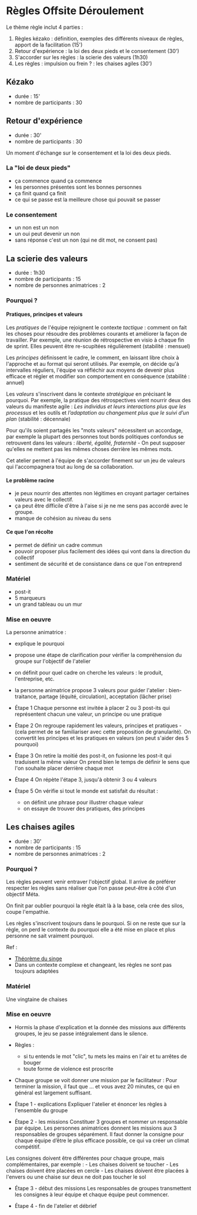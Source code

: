 # Règles Offsite Déroulement

Le thème règle inclut 4 parties :
1. Règles kézako : définition, exemples des différents niveaux de règles, apport de la facilitation (15')
2. Retour d'expérience : la loi des deux pieds et le consentement (30')
3. S'accorder sur les règles : la scierie des valeurs (1h30)
4. Les règles : impulsion ou frein ? : les chaises agiles (30')

## Kézako
- durée : 15'
- nombre de participants : 30

## Retour d'expérience
- durée : 30'
- nombre de participants : 30

Un moment d'échange sur le consentement et la loi des deux pieds.

### La "loi de deux pieds"
   - ça commence quand ça commence
   - les personnes présentes sont les bonnes personnes
   - ça finit quand ça finit
   - ce qui se passe est la meilleure chose qui pouvait se passer

### Le consentement
  - un non est un non
  - un oui peut devenir un non
  - sans réponse c'est un non (qui ne dit mot, ne consent pas)

## La scierie des valeurs
- durée : 1h30
- nombre de participants : 15
- nombre de personnes animatrices : 2

### Pourquoi ?

#### Pratiques, principes et valeurs

Les *pratiques* de l'équipe rejoignent le contexte *tactique* : comment on fait les choses pour résoudre des problèmes courants et améliorer la façon de travailler. Par exemple, une réunion de rétrospective en visio à chaque fin de sprint. Elles peuvent être re-scupltées régulièrement (stabilité : mensuel)

Les *principes* définissent le cadre, le comment, en laissant libre choix à l'approche et au format qui seront utilisés. Par exemple, on décide qu'à intervalles réguliers, l'équipe va réfléchir aux moyens de devenir plus efficace et régler et modifier son comportement en conséquence (stabilité : annuel)

Les *valeurs* s'inscrivent dans le contexte *stratégique* en précisant le pourquoi. Par exemple, la pratique des rétrospectives vient nourrir deux des valeurs du manifeste agile : *Les individus et leurs interactions plus que les processus* et les outils et *l’adaptation au changement plus que le suivi d’un plan* (stabilité : décennale)

Pour qu'ils soient partagés les "mots valeurs" nécessitent un accordage, par exemple la plupart des personnes tout bords politiques confondus se retrouvent dans les valeurs : *liberté, égalité, fraternité* - On peut supposer qu'elles ne mettent pas les mêmes choses derrière les mêmes mots.

Cet atelier permet à l'équipe de s'accorder finement sur un jeu de valeurs qui l'accompagnera tout au long de sa collaboration.

#### Le problème racine

- je peux nourrir des attentes non légitimes en croyant partager certaines valeurs avec le collectif.
- ça peut être difficile d'être à l'aise si je ne me sens pas accordé avec le groupe.
- manque de cohésion au niveau du sens

#### Ce que l'on récolte

- permet de définir un cadre commun
- pouvoir proposer plus facilement des idées qui vont dans la direction du collectif
- sentiment de sécurité et de consistance dans ce que l'on entreprend

### Matériel

- post-it
- 5 marqueurs
- un grand tableau ou un mur

### Mise en oeuvre

La personne animatrice :
  - explique le pourquoi
  - propose une étape de clarification pour vérifier la compréhension du groupe sur l'objectif de l'atelier
  - on définit pour quel cadre on cherche les valeurs : le produit, l'entreprise, etc.
  - la personne animatrice propose 3 valeurs pour guider l'atelier : bien-traitance, partage (équité, circulation), acceptation (lâcher prise)

- Étape 1
  Chaque personne est invitée à placer 2 ou 3 post-its qui représentent chacun une valeur, un principe ou une pratique

- Étape 2
  On regroupe rapidement les valeurs, principes et pratiques - (cela permet de se familiariser avec cette proposition de granularité). On convertit les principes et les pratiques en valeurs (on peut s'aider des 5 pourquoi)

- Étape 3
  On retire la moitié des post-it, on fusionne les post-it qui traduisent la même valeur
  On prend bien le temps de définir le sens que l'on souhaite placer derrière chaque mot

- Étape 4
  On répète l'étape 3, jusqu'à obtenir 3 ou 4 valeurs

- Étape 5
  On vérifie si tout le monde est satisfait du résultat :
    - on définit une phrase pour illustrer chaque valeur
    - on essaye de trouver des pratiques, des principes

## Les chaises agiles
- durée : 30'
- nombre de participants : 15
- nombre de personnes animatrices : 2

### Pourquoi ?

Les règles peuvent venir entraver l'objectif global. Il arrive de préférer respecter les règles sans réaliser que l'on passe peut-être à côté d'un objectif Méta.

On finit par oublier pourquoi la règle était là à la base, cela crée des silos, coupe l'empathie.

Les règles s'inscrivent toujours dans le pourquoi. Si on ne reste que sur la règle, on perd le contexte du pourquoi elle a été mise en place et plus personne ne sait vraiment pourquoi.

Ref :
- [Théorème du singe](https://fr.wikipedia.org/wiki/Th%C3%A9or%C3%A8me_du_singe)
- Dans un contexte complexe et changeant, les règles ne sont pas toujours adaptées

### Matériel

Une vingtaine de chaises

### Mise en oeuvre

- Hormis la phase d'explication et la donnée des missions aux différents groupes, le jeu se passe intégralement dans le silence.
- Règles :
    - si tu entends le mot  "clic", tu mets les mains en l'air et tu arrêtes de bouger
    - toute forme de violence est proscrite
- Chaque groupe se voit donner une mission par le facilitateur : Pour terminer la mission, il faut que … et vous avez 20 minutes, ce qui en général est largement suffisant.

- Étape 1 - explications
Expliquer l'atelier et énoncer les règles à l'ensemble du groupe

- Étape 2 - les missions
Constituer 3 groupes et nommer un responsable par équipe.
Les personnes animatrices donnent les missions aux 3 responsables de groupes séparément.
Il faut donner la consigne pour chaque équipe d’être le plus efficace possible, ce qui va créer un climat compétitif.

Les consignes doivent être différentes pour chaque groupe, mais complémentaires, par exemple : 
    - Les chaises doivent se toucher
    - Les chaises doivent être placées en cercle
    - Les chaises doivent être placées à l'envers ou une chaise sur deux ne doit pas toucher le sol

- Étape 3 - début des missions
Les responsables de groupes transmettent les consignes à leur équipe et chaque équipe peut commencer.

- Étape 4 - fin de l'atelier et débrief
